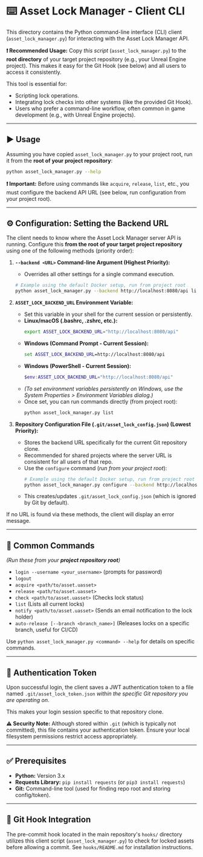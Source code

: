# ⌨️ Asset Lock Manager - Client CLI

This directory contains the Python command-line interface (CLI) client (`asset_lock_manager.py`) for interacting with the Asset Lock Manager API.

**❗ Recommended Usage:** Copy *this script* (`asset_lock_manager.py`) to the **root directory** of your target project repository (e.g., your Unreal Engine project). This makes it easy for the Git Hook (see below) and all users to access it consistently.

This tool is essential for:
*   Scripting lock operations.
*   Integrating lock checks into other systems (like the provided Git Hook).
*   Users who prefer a command-line workflow, often common in game development (e.g., with Unreal Engine projects).

--- 

## ▶️ Usage

Assuming you have copied `asset_lock_manager.py` to your project root, run it from the **root of your project repository**:

```bash
python asset_lock_manager.py --help 
```

**❗ Important:** Before using commands like `acquire`, `release`, `list`, etc., you must configure the backend API URL (see below, run configuration from your project root).

--- 

## ⚙️ Configuration: Setting the Backend URL

The client needs to know where the Asset Lock Manager server API is running. Configure this **from the root of your target project repository** using one of the following methods (priority order):

1.  **`--backend <URL>` Command-line Argument (Highest Priority):**
    *   Overrides all other settings for a single command execution.
    ```bash
    # Example using the default Docker setup, run from project root
    python asset_lock_manager.py --backend http://localhost:8080/api list
    ```

2.  **`ASSET_LOCK_BACKEND_URL` Environment Variable:**
    *   Set this variable in your shell for the current session or persistently.
    *   **Linux/macOS (.bashrc, .zshrc, etc.):**
        ```bash
        export ASSET_LOCK_BACKEND_URL="http://localhost:8080/api"
        ```
    *   **Windows (Command Prompt - Current Session):**
        ```cmd
        set ASSET_LOCK_BACKEND_URL=http://localhost:8080/api
        ```
    *   **Windows (PowerShell - Current Session):**
        ```powershell
        $env:ASSET_LOCK_BACKEND_URL="http://localhost:8080/api"
        ```
    *   *(To set environment variables persistently on Windows, use the System Properties > Environment Variables dialog.)*
    *   Once set, you can run commands directly (from project root):
        ```bash
        python asset_lock_manager.py list
        ```

3.  **Repository Configuration File (`.git/asset_lock_config.json`) (Lowest Priority):**
    *   Stores the backend URL specifically for the current Git repository clone.
    *   Recommended for shared projects where the server URL is consistent for all users of that repo.
    *   Use the `configure` command (*run from your project root*):
        ```bash
        # Example using the default Docker setup, run from project root
        python asset_lock_manager.py configure --backend http://localhost:8080/api
        ```
    *   This creates/updates `.git/asset_lock_config.json` (which is ignored by Git by default).

If no URL is found via these methods, the client will display an error message.

--- 

## 🚀 Common Commands

*(Run these from your **project repository root**)*

*   `login --username <your_username>` (prompts for password)
*   `logout`
*   `acquire <path/to/asset.uasset>`
*   `release <path/to/asset.uasset>`
*   `check <path/to/asset.uasset>` (Checks lock status)
*   `list` (Lists all current locks)
*   `notify <path/to/asset.uasset>` (Sends an email notification to the lock holder)
*   `auto-release [--branch <branch_name>]` (Releases locks on a specific branch, useful for CI/CD)

Use `python asset_lock_manager.py <command> --help` for details on specific commands.

--- 

## 🔑 Authentication Token

Upon successful login, the client saves a JWT authentication token to a file named `.git/asset_lock_token.json` *within the specific Git repository you are operating on*.

This makes your login session specific to that repository clone.

**⚠️ Security Note:** Although stored within `.git` (which is typically not committed), this file contains your authentication token. Ensure your local filesystem permissions restrict access appropriately.

--- 

## ✅ Prerequisites

*   **Python:** Version 3.x
*   **Requests Library:** `pip install requests` (or `pip3 install requests`)
*   **Git:** Command-line tool (used for finding repo root and storing config/token).

--- 

## 🎣 Git Hook Integration

The pre-commit hook located in the main repository's `hooks/` directory utilizes this client script (`asset_lock_manager.py`) to check for locked assets before allowing a commit. See `hooks/README.md` for installation instructions. 